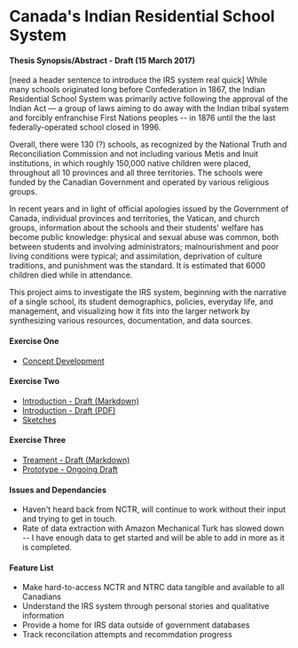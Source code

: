 # Canada's Indian Residential School System
#### Thesis Synopsis/Abstract - Draft (15 March 2017)

[need a header sentence to introduce the IRS system real quick]
While many schools originated long before Confederation in 1867, the Indian Residential School System was primarily active following the approval of the Indian Act — a group of laws aiming to do away with the Indian tribal system and forcibly enfranchise First Nations peoples -- in 1876 until the the last federally-operated school closed in 1996.

Overall, there were 130 (?) schools, as recognized by the National Truth and Reconciliation Commission and not including various Metis and Inuit institutions, in which roughly 150,000 native children were placed, throughout all 10 provinces and all three territories. The schools were funded by the Canadian Government and operated by various religious groups.

In recent years and in light of official apologies issued by the Government of Canada, individual provinces and territories, the Vatican, and church groups, information about the schools and their students' welfare has become public knowledge: physical and sexual abuse was common, both between students and involving administrators; malnourishment and poor living conditions were typical; and assimilation, deprivation of culture traditions, and punishment was the standard. It is estimated that 6000 children died while in attendance.

This project aims to investigate the IRS system, beginning with the narrative of a single school, its student demographics, policies, everyday life, and management, and visualizing how it fits into the larger network by synthesizing various resources, documentation, and data sources.











#### Exercise One
* [Concept Development](https://github.com/svickars/thesis/blob/master/writing/02_conceptDevelopment.md)

#### Exercise Two
* [Introduction - Draft (Markdown)](https://github.com/svickars/thesis/tree/master/writing/06_introduction.md)
* [Introduction - Draft (PDF)](https://github.com/svickars/thesis/blob/master/writing/06_introduction.pdf)
* [Sketches](https://github.com/svickars/thesis/tree/master/visualization/sketch)

#### Exercise Three
* [Treament - Draft (Markdown)](https://github.com/svickars/thesis/blob/master/writing/07_treatment.md)
* [Prototype - Ongoing Draft](https://svickars.github.io/thesis/visualization/irs/index.html)

#### Issues and Dependancies
* Haven't heard back from NCTR, will continue to work without their input and trying to get in touch.
* Rate of data extraction with Amazon Mechanical Turk has slowed down -- I have enough data to get started and will be able to add in more as it is completed.

#### Feature List
* Make hard-to-access NCTR and NTRC data tangible and available to all Canadians
* Understand the IRS system through personal stories and qualitative information
* Provide a home for IRS data outside of government databases
* Track reconcilation attempts and recommdation progress

